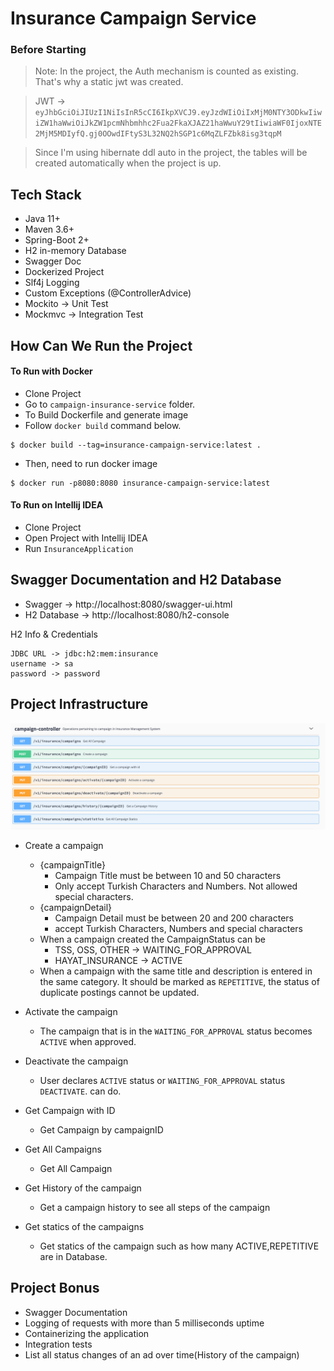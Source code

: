 # Insurance Campaign Service

### Before Starting
> Note: In the project, the Auth mechanism is counted as existing. That's why a static jwt was created.

>JWT -> `eyJhbGciOiJIUzI1NiIsInR5cCI6IkpXVCJ9.eyJzdWIiOiIxMjM0NTY3ODkwIiwiZW1haWwiOiJkZW1pcmNhbmhhc2Fua2FkaXJAZ21haWwuY29tIiwiaWF0IjoxNTE2MjM5MDIyfQ.gj0OOwdIFtyS3L32NQ2hSGP1c6MqZLFZbk8isg3tqpM`

> Since I'm using hibernate ddl auto in the project, the tables will be created automatically when the project is up.

## Tech Stack
- Java 11+
- Maven 3.6+
- Spring-Boot 2+
- H2 in-memory Database
- Swagger Doc
- Dockerized Project
- Slf4j Logging
- Custom Exceptions (@ControllerAdvice)
- Mockito -> Unit Test
- Mockmvc -> Integration Test

## How Can We Run the Project
#### To Run with Docker
- Clone Project
- Go to `campaign-insurance-service` folder.
- To Build Dockerfile and generate image
- Follow `docker build` command below.
```
$ docker build --tag=insurance-campaign-service:latest .
```
- Then, need to run docker image
```
$ docker run -p8080:8080 insurance-campaign-service:latest
```
#### To Run on Intellij IDEA
- Clone Project
- Open Project with Intellij IDEA
- Run `InsuranceApplication`

## Swagger Documentation and H2 Database
- Swagger -> http://localhost:8080/swagger-ui.html
- H2 Database -> http://localhost:8080/h2-console

H2 Info & Credentials
```
JDBC URL -> jdbc:h2:mem:insurance
username -> sa
password -> password
```

## Project Infrastructure
![swagger.png](docs%2Fswagger.png)
- Create a campaign
  
  - {campaignTitle}
    - Campaign Title must be between 10 and 50 characters
    - Only accept Turkish Characters and Numbers. Not allowed special characters.
  - {campaignDetail}
    - Campaign Detail must be between 20 and 200 characters
    - accept Turkish Characters, Numbers and special characters
  - When a campaign created the CampaignStatus can be
    - TSS, OSS, OTHER -> WAITING_FOR_APPROVAL
    - HAYAT_INSURANCE -> ACTIVE
  - When a campaign with the same title and description is entered in the same category.
  It should be marked as `REPETITIVE`, the status of duplicate postings cannot be updated.       

- Activate the campaign
  - The campaign that is in the `WAITING_FOR_APPROVAL` status becomes `ACTIVE` when approved.
- Deactivate the campaign
  - User declares `ACTIVE` status or `WAITING_FOR_APPROVAL` status `DEACTIVATE`.
  can do.
- Get Campaign with ID
  - Get Campaign  by campaignID
- Get All Campaigns
  - Get All Campaign
- Get History of the campaign
  - Get a campaign history to see all steps of the campaign
- Get statics of the campaigns
  - Get statics of the campaign such as how many ACTIVE,REPETITIVE are in Database.

## Project Bonus
- Swagger Documentation
- Logging of requests with more than 5 milliseconds uptime
- Containerizing the application
- Integration tests
- List all status changes of an ad over time(History of the campaign)
